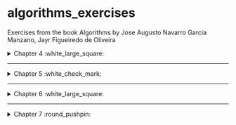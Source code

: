 # algorithms_exercises
Exercises from the book Algorithms by Jose Augusto Navarro Garcia Manzano, Jayr Figueiredo de Oliveira

<details>
<summary>Chapter 4 :white_large_square: </summary>


### Nothing YET



</details>

---

<details> 

<summary>Chapter 5 :white_check_mark: </summary>

### [Ex.A Power of two](/chapter_5/a.c)
<details>
<summary> Sequential Fluxogram </summary>

![ex.achapter5](/chapter_5/a_c5.png)

</details>

### [Ex.B Math table](/chapter_5/b.c)
<details>
<summary> Sequential Fluxogram </summary>

![ex.bchapter5](/chapter_5/b_c5.png)

</details>

### [Ex.C Counting Numbers SUM](/chapter_5/c.c)
<details>
<summary> Sequential Fluxogram </summary>

![ex.cchapter5](/chapter_5/c_c5.png)

</details>

### [Ex.D EVEN SUM](/chapter_5/d.c)
<details>
<summary> Sequential Fluxogram </summary>

![ex.dchapter5](/chapter_5/d_c5.png)

</details>

### [Ex.E ODD Numbers ](/chapter_5/e.c)
<details>
<summary> Sequential Fluxogram </summary>

![ex.echapter5](/chapter_5/e_c5.png)

</details>

### [Ex.F Divisibility by four ](/chapter_5/f.c)
<details>
<summary> Sequential Fluxogram </summary>

![ex.fchapter5](/chapter_5/f_c5.png)

</details>

### [Ex.G Power of three ](/chapter_5/g.c)
<details>
<summary> Sequential Fluxogram </summary>

![ex.gchapter5](/chapter_5/g_c5.png)

</details>

### [Ex.H Power of choices ](/chapter_5/h.c)
<details>
<summary> Sequential Fluxogram </summary>

![ex.hchapter5](/chapter_5/h_c5.png)

</details>

### [Ex.I Fibonacci](/chapter_5/i.c)
<details>
<summary> Sequential Fluxogram </summary>

![ex.ichapter5](/chapter_5/i_c5.png)

</details>

### [Ex.J Temperature](/chapter_5/j.c)
<details>
<summary> Sequential Fluxogram </summary>

![ex.jchapter5](/chapter_5/j_c5.png)

</details>

### [Ex.K Malba Tahan](/chapter_5/k.c)
<details>
<summary> Sequential Fluxogram </summary>

![ex.kchapter5](/chapter_5/k_c5.png)

</details>

### [Ex.L Factorial](/chapter_5/l.c)
<details>
<summary> Sequential Fluxogram </summary>

![ex.lchapter5](/chapter_5/l_c5.png)

</details>

### [Ex.M Mean Sum](/chapter_5/m.c)
<details>
<summary> Sequential Fluxogram </summary>

![ex.mchapter5](/chapter_5/m_c5.png)

</details>

### [Ex.N Sum and Mean](/chapter_5/n.c)
<details>
<summary> Sequential Fluxogram </summary>

![ex.nchapter5](/chapter_5/n_c5.png)

</details>

### [Ex.O Odd Factorial](/chapter_5/o.c)
<details>
<summary> Sequential Fluxogram </summary>

![ex.ochapter5](/chapter_5/o_c5.png)

</details>

### [Ex.P Mean Sum](/chapter_5/p.c)
<details>
<summary> Sequential Fluxogram </summary>

![ex.pchapter5](/chapter_5/p_c5.png)

</details>

### [Ex.Q Area Measurement](/chapter_5/q.c)
<details>
<summary> Sequential Fluxogram </summary>

![ex.qchapter5](/chapter_5/q_c5.png)

</details>

### [Ex.R Smallest Number and Biggest Number](/chapter_5/r.c)
<details>
<summary> Sequential Fluxogram </summary>

![ex.rchapter5](/chapter_5/r_c5.png)

</details>

### [Ex.S Division Operation](/chapter_5/s.c)
<details>
<summary> Sequential Fluxogram </summary>

![ex.schapter5](/chapter_5/s_c5.png)

</details>

</details>

---

<details>
<summary>Chapter 6 :white_large_square: </summary>

### Nothing YET

</details>

---

<details>
<summary>Chapter 7 :round_pushpin:</summary>

### [EX.A Sorting a vector](/chapter_7/a.c)
<details>
<summary> Sequential Fluxogram </summary>

![ex.achapter7](/chapter_7/a_c7.png)

</details>

### [Ex.B Binary Searching](/chapter_7/b.c)
<details>
<summary> Sequential Fluxogram </summary>

![ex.bchapter7 ](/chapter_7/b_c7.png)

</details>

### [Ex.C Elements' Factorial](/chapter_7/c.c)
<details>
<summary> Sequential Fluxogram </summary>

![ex.cchapter7](/chapter_7/c_c7.png)

</details>

### [Ex.D Vectors' sum](/chapter_7/d.c)
<details>
<summary> Sequential Fluxogram </summary>

![ex.dchapter7](/chapter_7/d_c7.png)

</details>

### [Ex.E Holding elements of two vectors](/chapter_7/e.c)
<details>
<summary> Sequential Fluxogram </summary>

![ex.echapter7](/chapter_7/e_c7.png)

</details>

### [Ex.F Sequence Searching](/chapter_7/e.c)
<details>
<summary> Sequential Fluxogram </summary>

![ex.fchapter7](/chapter_7/e_c7.png)

</details>

---

